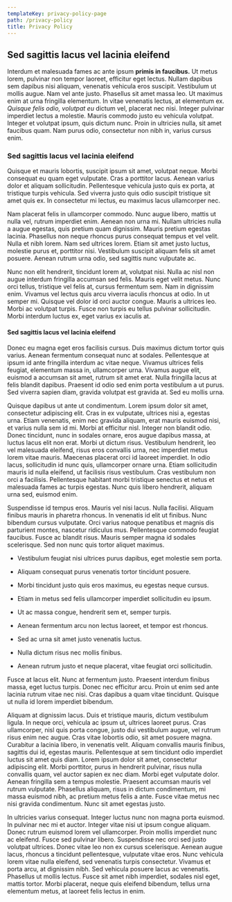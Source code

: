 ```yaml
---
templateKey: privacy-policy-page
path: /privacy-policy
title: Privacy Policy
---
```

## Sed sagittis lacus vel lacinia eleifend

Interdum et malesuada fames ac ante ipsum **primis in faucibus.** Ut metus lorem, pulvinar non tempor laoreet, efficitur eget lectus. Nullam dapibus sem dapibus nisi aliquam, venenatis vehicula eros suscipit. Vestibulum ut mollis augue. Nam vel ante justo. Phasellus sit amet massa leo. Ut maximus enim at urna fringilla elementum. In vitae venenatis lectus, at elementum ex. *Quisque felis odio, volutpat eu* dictum vel, placerat nec nisi. Integer pulvinar imperdiet lectus a molestie. Mauris commodo justo eu vehicula volutpat. Integer et volutpat ipsum, quis dictum nunc. Proin in ultricies nulla, sit amet faucibus quam. Nam purus odio, consectetur non nibh in, varius cursus enim.

### Sed sagittis lacus vel lacinia eleifend

Quisque et mauris lobortis, suscipit ipsum sit amet, volutpat neque. Morbi consequat eu quam eget vulputate. Cras a porttitor lacus. Aenean varius dolor et aliquam sollicitudin. Pellentesque vehicula justo quis ex porta, at tristique turpis vehicula. Sed viverra justo quis odio suscipit tristique sit amet quis ex. In consectetur mi lectus, eu maximus lacus ullamcorper nec.

Nam placerat felis in ullamcorper commodo. Nunc augue libero, mattis ut nulla vel, rutrum imperdiet enim. Aenean non urna mi. Nullam ultricies nulla a augue egestas, quis pretium quam dignissim. Mauris pretium egestas lacinia. Phasellus non neque rhoncus purus consequat tempus et vel velit. Nulla et nibh lorem. Nam sed ultrices lorem. Etiam sit amet justo luctus, molestie purus et, porttitor nisi. Vestibulum suscipit aliquam felis sit amet posuere. Aenean rutrum urna odio, sed sagittis nunc vulputate ac.

Nunc non elit hendrerit, tincidunt lorem at, volutpat nisi. Nulla ac nisl non augue interdum fringilla accumsan sed felis. Mauris eget velit metus. Nunc orci tellus, tristique vel felis at, cursus fermentum sem. Nam in dignissim enim. Vivamus vel lectus quis arcu viverra iaculis rhoncus at odio. In ut semper mi. Quisque vel dolor id orci auctor congue. Mauris a ultrices leo. Morbi ac volutpat turpis. Fusce non turpis eu tellus pulvinar sollicitudin. Morbi interdum luctus ex, eget varius ex iaculis at.

#### Sed sagittis lacus vel lacinia eleifend

Donec eu magna eget eros facilisis cursus. Duis maximus dictum tortor quis varius. Aenean fermentum consequat nunc at sodales. Pellentesque at ipsum id ante fringilla interdum ac vitae neque. Vivamus ultrices felis feugiat, elementum massa in, ullamcorper urna. Vivamus augue elit, euismod a accumsan sit amet, rutrum sit amet erat. Nulla fringilla lacus at felis blandit dapibus. Praesent id odio sed enim porta vestibulum a ut purus. Sed viverra sapien diam, gravida volutpat est gravida at. Sed eu mollis urna.

Quisque dapibus ut ante ut condimentum. Lorem ipsum dolor sit amet, consectetur adipiscing elit. Cras in ex vulputate, ultrices nisi a, egestas urna. Etiam venenatis, enim nec gravida aliquam, erat mauris euismod nisi, et varius nulla sem id mi. Morbi at efficitur nisl. Integer non blandit odio. Donec tincidunt, nunc in sodales ornare, eros augue dapibus massa, at luctus lacus elit non erat. Morbi ut dictum risus. Vestibulum hendrerit, leo vel malesuada eleifend, risus eros convallis urna, nec imperdiet metus lorem vitae mauris. Maecenas placerat orci id laoreet imperdiet. In odio lacus, sollicitudin id nunc quis, ullamcorper ornare urna. Etiam sollicitudin mauris id nulla eleifend, ut facilisis risus vestibulum. Cras vestibulum non orci a facilisis. Pellentesque habitant morbi tristique senectus et netus et malesuada fames ac turpis egestas. Nunc quis libero hendrerit, aliquam urna sed, euismod enim.

Suspendisse id tempus eros. Mauris vel nisi lacus. Nulla facilisi. Aliquam finibus mauris in pharetra rhoncus. In venenatis id elit ut finibus. Nunc bibendum cursus vulputate. Orci varius natoque penatibus et magnis dis parturient montes, nascetur ridiculus mus. Pellentesque commodo feugiat faucibus. Fusce ac blandit risus. Mauris semper magna id sodales scelerisque. Sed non nunc quis tortor aliquet maximus.

* Vestibulum feugiat nisi ultrices purus dapibus, eget molestie sem porta.
* Aliquam consequat purus venenatis tortor tincidunt posuere.
* Morbi tincidunt justo quis eros maximus, eu egestas neque cursus.
* Etiam in metus sed felis ullamcorper imperdiet sollicitudin eu ipsum.
* Ut ac massa congue, hendrerit sem et, semper turpis.


* Aenean fermentum arcu non lectus laoreet, et tempor est rhoncus.


* Sed ac urna sit amet justo venenatis luctus.
* Nulla dictum risus nec mollis finibus.
* Aenean rutrum justo et neque placerat, vitae feugiat orci sollicitudin.

Fusce at lacus elit. Nunc at fermentum justo. Praesent interdum finibus massa, eget luctus turpis. Donec nec efficitur arcu. Proin ut enim sed ante lacinia rutrum vitae nec nisi. Cras dapibus a quam vitae tincidunt. Quisque ut nulla id lorem imperdiet bibendum.

Aliquam at dignissim lacus. Duis et tristique mauris, dictum vestibulum ligula. In neque orci, vehicula ac ipsum ut, ultrices laoreet purus. Cras ullamcorper, nisl quis porta congue, justo dui vestibulum augue, vel rutrum risus enim nec augue. Cras vitae lobortis odio, sit amet posuere magna. Curabitur a lacinia libero, in venenatis velit. Aliquam convallis mauris finibus, sagittis dui id, egestas mauris. Pellentesque at sem tincidunt odio imperdiet luctus sit amet quis diam. Lorem ipsum dolor sit amet, consectetur adipiscing elit. Morbi porttitor, purus in hendrerit pulvinar, risus nulla convallis quam, vel auctor sapien ex nec diam. Morbi eget vulputate dolor. Aenean fringilla sem a tempus molestie. Praesent accumsan mauris vel rutrum vulputate. Phasellus aliquam, risus in dictum condimentum, mi massa euismod nibh, ac pretium metus felis a ante. Fusce vitae metus nec nisi gravida condimentum. Nunc sit amet egestas justo.

In ultricies varius consequat. Integer luctus nunc non magna porta euismod. In pulvinar nec mi et auctor. Integer vitae nisi ut ipsum congue aliquam. Donec rutrum euismod lorem vel ullamcorper. Proin mollis imperdiet nunc ac eleifend. Fusce sed pulvinar libero. Suspendisse nec orci sed justo volutpat ultrices. Donec vitae leo non ex cursus scelerisque. Aenean augue lacus, rhoncus a tincidunt pellentesque, vulputate vitae eros. Nunc vehicula lorem vitae nulla eleifend, sed venenatis turpis consectetur. Vivamus et porta arcu, at dignissim nibh. Sed vehicula posuere lacus ac venenatis. Phasellus ut mollis lectus. Fusce sit amet nibh imperdiet, sodales nisl eget, mattis tortor. Morbi placerat, neque quis eleifend bibendum, tellus urna elementum metus, at laoreet felis lectus in enim.